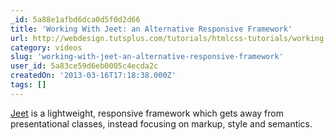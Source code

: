 ```yaml
---
_id: 5a88e1afbd6dca0d5f0d2d66
title: 'Working With Jeet: an Alternative Responsive Framework'
url: http://webdesign.tutsplus.com/tutorials/htmlcss-tutorials/working-with-jeet-an-alternative-responsive-framework/?utm_source=feedburner&utm_medium=feed&utm_campaign=Feed%3A+webdesigntutsplus+%28Webdesigntuts%2B%29
category: videos
slug: 'working-with-jeet-an-alternative-responsive-framework'
user_id: 5a83ce59d6eb0005c4ecda2c
createdOn: '2013-03-16T17:18:38.000Z'
tags: []
---
```


<a href="http://jeetframework.com/" target="_blank" rel="external">Jeet</a> is a lightweight, responsive framework which gets away from presentational classes, instead focusing on markup, style and semantics.
